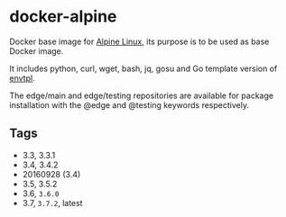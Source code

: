 # docker-alpine

Docker base image for [Alpine Linux](http://www.alpinelinux.org/), its purpose is to be used as base Docker image.

It includes python, curl, wget, bash, jq, gosu and Go template version of [envtpl](https://github.com/subfuzion/envtpl).

The edge/main and edge/testing repositories are available for package installation with the @edge and @testing keywords respectively.

## Tags

- 3.3, 3.3.1
- 3.4, 3.4.2
- 20160928 (3.4)
- 3.5, 3.5.2
- 3.6, `3.6.0`
- 3.7, `3.7.2`, latest

